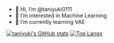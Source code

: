 - 👋 Hi, I’m @taniyuki0111
- 👀 I’m interested in Machine Learning.
- 🌱 I’m currently learning VAE

<!---
taniyuki0111/taniyuki0111 is a ✨ special ✨ repository because its `README.md` (this file) appears on your GitHub profile.
You can click the Preview link to take a look at your changes.
--->

[![taniyuki's GitHub stats](https://github-readme-stats.vercel.app/api?username=taniyuki0111)](https://github.com/taniyuki0111/github-readme-stats&show_icons=true&count_private=true&show_icons=true&theme=radical)
[![Top Langs](https://github-readme-stats.vercel.app/api/top-langs/?username=taniyuki0111)](https://github.com/taniyuki0111/github-readme-stats)
